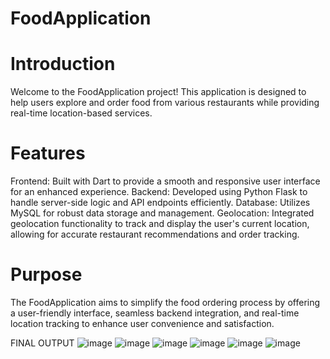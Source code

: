 
# FoodApplication
# Introduction
Welcome to the FoodApplication project! This application is designed to help users explore and order food from various restaurants while providing real-time location-based services.

# Features
Frontend: Built with Dart to provide a smooth and responsive user interface for an enhanced experience.
Backend: Developed using Python Flask to handle server-side logic and API endpoints efficiently.
Database: Utilizes MySQL for robust data storage and management.
Geolocation: Integrated geolocation functionality to track and display the user's current location, allowing for accurate restaurant recommendations and order tracking.
# Purpose
The FoodApplication aims to simplify the food ordering process by offering a user-friendly interface, seamless backend integration, and real-time location tracking to enhance user convenience and satisfaction.

FINAL OUTPUT
![image](https://github.com/RoshanMundekar/foodApplication-flutter-App/blob/389af9537b103eea86abda07b96bff7342ef2547/pictures/0.png)
![image](https://github.com/RoshanMundekar/foodApplication-flutter-App/blob/389af9537b103eea86abda07b96bff7342ef2547/pictures/1.png)
![image](https://github.com/RoshanMundekar/foodApplication-flutter-App/blob/389af9537b103eea86abda07b96bff7342ef2547/pictures/2.png)
![image](https://github.com/RoshanMundekar/foodApplication-flutter-App/blob/389af9537b103eea86abda07b96bff7342ef2547/pictures/3.png)
![image](https://github.com/RoshanMundekar/foodApplication-flutter-App/blob/389af9537b103eea86abda07b96bff7342ef2547/pictures/4.png)
![image](https://github.com/RoshanMundekar/foodApplication-flutter-App/blob/389af9537b103eea86abda07b96bff7342ef2547/pictures/5.png)

